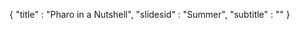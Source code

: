 {
"title" : "Pharo in a Nutshell",
"slidesid" : "Summer",
"subtitle" : ""
}


<!slide|title=Temporary declaration, assignment, separator and return

Temporary variable declaration, assignment, separator, and return

```
| a |

a := 40 + 2.
b := a + 1.
^ x
```

!>





<!slide|title=Pharo?

![ ](figures/pharo.png width=100)
!>

<!slide|title=Pharo

- System: Pure object language + full IDE
- Powerful, elegant and fun to program
- Living system under your fingers
- Works on Mac OSX, Linux, iOS, Android, Windows, Pi - 100% MIT
- Great community / industrial consortium

!>
